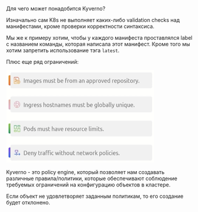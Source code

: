 Для чего может понадобится Kyverno?

Изначально сам K8s не выполняет каких-либо validation checks над манифестами, кроме проверки корректности синтаксиса.

Мы же к примеру хотим, чтобы у каждого манифеста проставлялся label с названием команды, которая написала этот манифест. Кроме того мы хотим запретить использование тэга `latest`.

Плюс еще ряд ограничений:

<img src="image.png" width="400" height="250"><br>

Kyverno - это policy engine, который позволяет нам создавать различные правила/политики, которые обеспечивают соблюдение требуемых ограничений на конфигурацию объектов в кластере.

Если объект не удовлетворяет заданным политикам, то его создание будет отклонено.